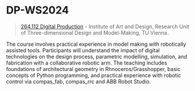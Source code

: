 # DP-WS2024
> [264.112 Digital Production](https://tiss.tuwien.ac.at/course/courseAnnouncement.xhtml?dswid=2871&dsrid=118&courseNumber=264112&courseSemester=2024W) - Institute of Art and Design, Research Unit of Three-dimensional Design and Model-Making, TU Vienna. 

The course involves practical experience in model making with robotically assisted tools. Participants will understand the impact of digital technologies on the design process, parametric modelling, simulation, and fabrication with a collaborative robotic arm. The teaching includes foundations of architectural geometry in Rhnoceros/Grasshopper, basic concepts of Python programming, and practical experience with robotic control via compas_fab, compas_rrc and ABB Robot Studio.